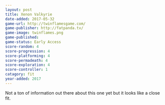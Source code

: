 ```yaml
---
layout: post
title: Xenon Valkyrie
date-added: 2017-05-32
game-url: http://twinflamesgame.com/
game-publisher: http://fatpanda.tv/
game-image: twinflames.png
game-published:
game-status: Early Access
score-random: 4
score-progression: 4
score-platforming: 4
score-permadeath: 4
score-exploration: 4
score-controller: 1
catagory: fit
year-added: 2017
---
```


Not a ton of information out there about this one yet but it looks like a close fit.
